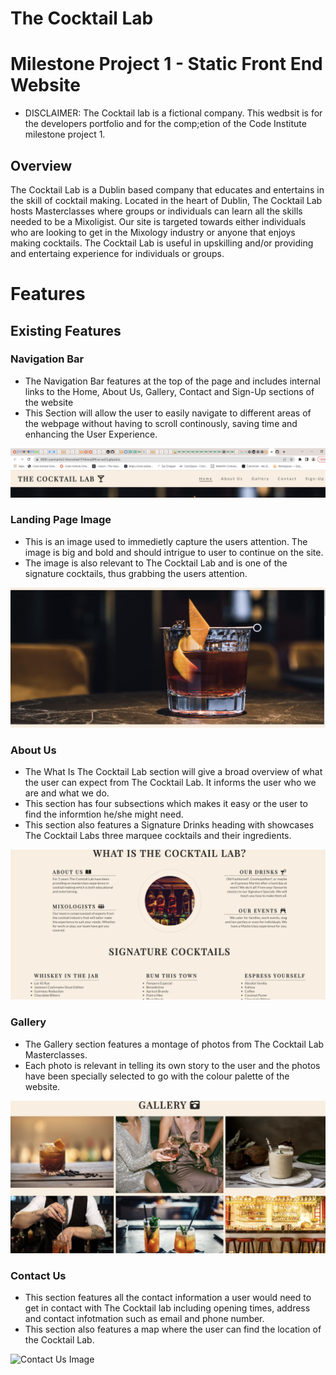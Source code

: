 # The Cocktail Lab 
# Milestone Project 1 - Static Front End Website 

* DISCLAIMER: The Cocktail lab is a fictional company. This wedbsit is for the developers portfolio and for the comp;etion of the Code Institute milestone project 1. 

## Overview 

The Cocktail Lab is a Dublin based company that educates and entertains in the skill of cocktail making. Located in the heart of Dublin, The Cocktail Lab hosts Masterclasses where groups or individuals can learn all the skills needed to be a Mixoligist. Our site is targeted towards either individuals who are looking to get in the Mixology industry or anyone that enjoys making cocktails. The Cocktail Lab is useful in upskilling and/or providing and entertaing experience for individuals or groups. 

# Features 

## Existing Features

### Navigation Bar

* The Navigation Bar features at the top of the page and includes internal links to the Home, About Us, Gallery, Contact and Sign-Up sections of the website
* This Section will allow the user to easily navigate to different areas of the webpage without having to scroll continously, saving time and enhancing the User Experience.  

![Navigation Bar Image](assets/images/Screenshot1.png) 

### Landing Page Image 

* This is an image used to immedietly capture the users attention. The image is big and bold and should intrigue to user to continue on the site. 
* The image is also relevant to The Cocktail Lab and is one of the signature cocktails, thus grabbing the users attention. 

![Landing Page Image](assets/images/Screenshot2.png) 

### About Us 

* The What Is The Cocktail Lab section will give a broad overview of what the user can expect from The Cocktail Lab. It informs the user who we are and what we do. 
* This section has four subsections which makes it easy or the user to find the informtion he/she might need. 
* This section also features a Signature Drinks heading with showcases The Cocktail Labs three marquee cocktails and their ingredients. 

![About Us image](assets/images/Screenshot3.png)

### Gallery 

* The Gallery section features a montage of photos from The Cocktail Lab Masterclasses. 
* Each photo is relevant in telling its own story to the user and the photos have been specially selected to go with the colour palette of the website. 

![Gallery Image](assets/images/Screenshot5.png)

### Contact Us 

* This section features all the contact information a user would need to get in contact with The Cocktail lab including opening times, address and contact infotmation such as email and phone number. 
* This section also features a map where the user can find the location of the Cocktail Lab. 

![Contact Us Image]()




